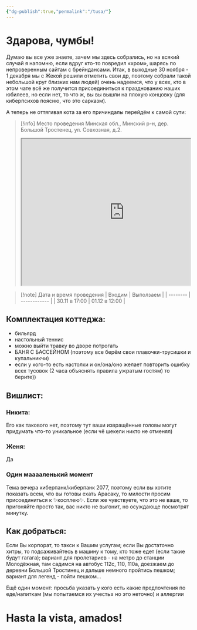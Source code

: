 ```yaml
---
{"dg-publish":true,"permalink":"/tusa/"}
---
```


# Здарова, чумбы!

Думаю вы все уже знаете, зачем мы здесь собрались, но на всякий случай я напомню, если вдруг кто-то повредил «хром», шарясь по непроверенным сайтам с брейндансами.
Итак, в выходные 30 ноября - 1 декабря мы с Жекой решили отметить свои др, поэтому собрали такой небольшой круг близких нам людей) очень надеемся, что у всех, кто в этом чате всё же получится присоединиться к празднованию наших юбилеев, но если нет, то что ж, вы вы вышли на плохую концовку (для киберпсихов поясню, что это сарказм).

А теперь не оттягивая кота за его причиндалы перейдём к самой сути:

> [!info] Место проведения
> Минская обл., Минский р-н, дер. Большой Тростенец, ул. Совхозная, д.2.
> <div style="position:relative;overflow:hidden;"><a href="https://yandex.by/maps/157/minsk/?utm_medium=mapframe&utm_source=maps" style="color:#eee;font-size:12px;position:absolute;top:0px;">Minsk</a><a href="https://yandex.by/maps/29630/minsk-district/house/Zk4YcQZjQEwAQFtpfXR0dnlrYw==/?ll=27.713865%2C53.857634&utm_medium=mapframe&utm_source=maps&z=17" style="color:#eee;font-size:12px;position:absolute;top:14px;">Sawgasnaja Street, 2 — Yandex Maps</a><iframe src="https://yandex.by/map-widget/v1/?ll=27.713865%2C53.857634&mode=search&ol=geo&ouri=ymapsbm1%3A%2F%2Fgeo%3Fdata%3DCgoyNDkwMjk2ODA0EqIB0JHQtdC70LDRgNGD0YHRjCwg0JzRltC90YHQutGWINGA0LDRkdC9LCDQndCw0LLQsNC00LLQvtGA0YHQutGWINGB0LXQu9GM0YHQsNCy0LXRgiwg0LLRkdGB0LrQsCDQktGP0LvRltC60ZYg0KLRgNCw0YHRhtGP0L3QtdGGLCDQodCw0Z7Qs9Cw0YHQvdCw0Y8g0LLRg9C70ZbRhtCwLCAyIgoNQrbdQRUrbldC&z=17" width="560" height="400" frameborder="1" allowfullscreen="true" style="position:relative;"></iframe></div>

> [!note] Дата и время проведения
> | Входим | Выползаем |
> | -------- | ------------ |
> | 30.11 в 17:00 | 01.12 в 12:00 |




## Комплектация коттеджа:

- бильярд
- настольный теннис
- можно выйти травку во дворе потрогать
- БАНЯ С БАССЕЙНОМ (поэтому все берём свои плавочки-трусишки и купальникчи)
- если у кого-то есть настолки и он/она/оно желает повторить ошибку всех тусовок (2 часа объяснять правила ужратым гостям) то берите))
## Вишлист: 

### Никита:

Его как такового нет, поэтому тут ваши извращённые головы могут придумать что-то уникальное (если чё шекели никто не отменял)
### Женя: 

Да 

### Один мааааленький момент 

Тема вечера киберпанк/киберпанк 2077, поэтому если вы хотите показать всем, что вы готовы ехать Арасаку, то милости просим присоединиться к ✨косплею✨. Если же чувствуете, что это не ваше, то пригоняйте просто так, вас никто не выгонит, но осуждающе посмотрят минутку.

## Как добраться: 

Eсли Вы корпорат, то такси к Вашим услугам; если Вы достаточно хитры, то подсаживайтесь в машину к тому, кто тоже едет (если такие будут гагага); вариант для пролетариев - на метро до станции Молодёжная, там садимся на автобус 112с, 110, 110а, доезжаем до деревни Большой Тростинец и дальше немного пройтись пешком; вариант для легенд - пойти пешком…


Ещё один момент: просьба указать у кого есть какие предпочтения по еде/напиткам (мы попытаемся их учесть≤ но это неточно) и аллергии



# Hasta la vista, amados!